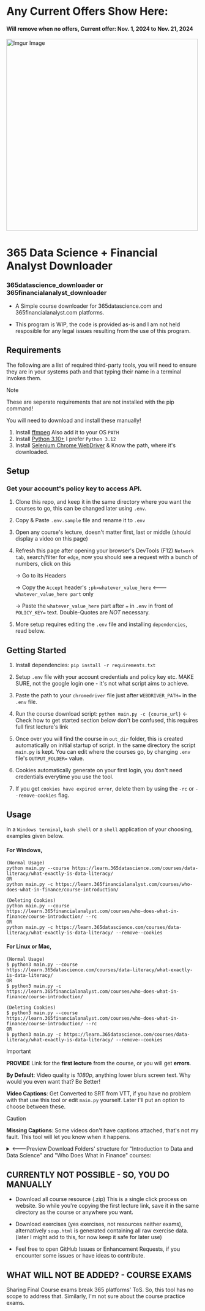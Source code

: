 # Any Current Offers Show Here:
#### Will remove when no offers, Current offer: Nov. 1, 2024 to Nov. 21, 2024
<img src="https://i.imgur.com/IShuD9o.png" alt="Imgur Image" width="500"/>

# 365 Data Science + Financial Analyst Downloader

### 365datascience_downloader or 365financialanalyst_downloader

-   A Simple course downloader for 365datascience.com and 365financialanalyst.com platforms.

-   This program is WIP, the code is provided as-is and I am not held resposible for any legal issues resulting from the use of this program.

## Requirements
The following are a list of required third-party tools, you will need to ensure they are in your systems path and that typing their name in a terminal invokes them.

> [!NOTE]  
> These are seperate requirements that are not installed with the pip command!
>
> You will need to download and install these manually!

1. Install [ffmpeg](https://github.com/BtbN/FFmpeg-Builds/releases) Also add it to your OS `PATH`
2. Install [Python 3.10+](https://www.xda-developers.com/how-to-install-python/) I prefer `Python 3.12`
3. Install [Selenium Chrome WebDriver](https://googlechromelabs.github.io/chrome-for-testing/) & Know the path, where it's downloaded.

## Setup

### Get your account's policy key to access API.

1. Clone this repo, and keep it in the same directory where you want the courses to go, this can be changed later using `.env`.

2. Copy & Paste `.env.sample` file and rename it to `.env`

3. Open any course's lecture, doesn't matter first, last or middle (should display a video on this page)

4. Refresh this page after opening your browser's DevTools (F12) `Network tab`, search/filter for `edge`, now you should see a request with a bunch of numbers, click on this

   -> Go to its Headers

   -> Copy the `Accept` header's `;pk=whatever_value_here` <--- `whatever_value_here part` only

   -> Paste the `whatever_value_here` part after `=` in `.env` in front of `POLICY_KEY=` text. Double-Quotes are *NOT* necessary.

6. More setup requires editing the `.env` file and installing `dependencies`, read below.

## Getting Started

1. Install dependencies: `pip install -r requirements.txt`

2. Setup `.env` file with your account credentials and policy key etc. MAKE SURE, not the google login one - it's not what script aims to achieve.

3. Paste the path to your `chromedriver` file just after `WEBDRIVER_PATH=` in the `.env` file.

4. Run the course download script: `python main.py -c {course_url}` <- Check how to get started section below don't be confused, this requires full first lecture's link

5. Once over you will find the course in `out_dir` folder, this is created automatically on initial startup of script.
   In the same directory the script `main.py` is kept. You can edit where the courses go, by changing `.env` file's `OUTPUT_FOLDER=` value.

6. Cookies automatically generate on your first login, you don't need credentials everytime you use the tool.

7. If you get `cookies have expired error`, delete them by using the `-rc` or `--remove-cookies` flag.

## Usage

In a `Windows terminal`, `bash shell` or a `shell` application of your choosing, examples given below.

#### For Windows,
```
(Normal Usage)
python main.py --course https://learn.365datascience.com/courses/data-literacy/what-exactly-is-data-literacy/
OR
python main.py -c https://learn.365financialanalyst.com/courses/who-does-what-in-finance/course-introduction/

(Deleting Cookies)
python main.py --course https://learn.365financialanalyst.com/courses/who-does-what-in-finance/course-introduction/ --rc
OR
python main.py -c https://learn.365datascience.com/courses/data-literacy/what-exactly-is-data-literacy/ --remove--cookies
```

#### For Linux or Mac,
```
(Normal Usage)
$ python3 main.py --course https://learn.365datascience.com/courses/data-literacy/what-exactly-is-data-literacy/
OR
$ python3 main.py -c https://learn.365financialanalyst.com/courses/who-does-what-in-finance/course-introduction/

(Deleting Cookies)
$ python3 main.py --course https://learn.365financialanalyst.com/courses/who-does-what-in-finance/course-introduction/ --rc
OR
$ python3 main.py -c https://learn.365datascience.com/courses/data-literacy/what-exactly-is-data-literacy/ --remove--cookies
```

> [!IMPORTANT] 
> **PROVIDE** Link for the **first lecture** from the course, or you will get **errors**.

**By Default**: Video quality is *1080p*, anything lower blurs screen text. Why would you even want that? Be Better!

**Video Captions**: Get Converted to SRT from VTT, if you have no problem with that use this tool or edit `main.py` yourself. Later I'll put an option to choose between these.

> [!CAUTION]
> **Missing Captions**: Some videos don't have captions attached, that's not my fault. This tool will let you know when it happens.

<details>
<summary><---Preview Download Folders' structure for "Introduction to Data and Data Science" and "Who Does What in Finance" courses:</summary>

```
📦out_dir
 ┗ 📂Introduction to Data and Data Science
 ┃ ┣ 🎥1 - Course Introduction.mp4
 ┃ ┣ 📜1 - Course Introduction.srt
 ┃ ┣ 🎥2 - Why are there so many business and data science buzzwords_.mp4
 ┃ ┣ 📜2 - Why are there so many business and data science buzzwords_.srt
 ┃ ┣ 🎥3 - Analysis vs Analytics.mp4
 ┃ ┣ 📜3 - Analysis vs Analytics.srt
 ┃ ┣ 🎥4 - Intro to Business Analytics, Data Analytics, and Data Science.mp4
 ┃ ┣ 📜4 - Intro to Business Analytics, Data Analytics, and Data Science.srt
 ┃ ┣ 🎥5 - Adding Business Intelligence (BI), Machine Learning (ML), and Artificial Intelligence (AI) to the picture.mp4
 ┃ ┣ 📜5 - Adding Business Intelligence (BI), Machine Learning (ML), and Artificial Intelligence (AI) to the picture.srt
 ┃ ┣ 🎥6 - An Overview of our Data Science Infographic.mp4
 ┃ ┣ 📜6 - An Overview of our Data Science Infographic.srt
 ┃ ┣ 🎥7 - When are Traditional data, Big Data, BI, Traditional Data Science and ML applied_.mp4
 ┃ ┣ 📜7 - When are Traditional data, Big Data, BI, Traditional Data Science and ML applied_.srt
 ┃ ┣ 🎥8 - Why do we Need each of these Disciplines_.mp4
 ┃ ┣ 📜8 - Why do we Need each of these Disciplines_.srt
 ┃ ┣ 🎥9 - Traditional Data_ Techniques.mp4
 ┃ ┣ 📜9 - Traditional Data_ Techniques.srt
 ┃ ┣ 🎥10 - Traditional Data_ Real-life Examples.mp4
 ┃ ┣ 📜10 - Traditional Data_ Real-life Examples.srt
 ┃ ┣ 🎥11 - Big Data_ Techniques.mp4
 ┃ ┣ 📜11 - Big Data_ Techniques.srt
 ┃ ┣ 🎥12 - Big Data_ Real-life Examples.mp4
 ┃ ┣ 📜12 - Big Data_ Real-life Examples.srt
... and so on.

Similarly,

📦out_dir
 ┗ 📂 Who Does What in Finance
 ┃ ┣ 🎥1 - Course Introduction.mp4
 ┃ ┣ 📜1 - Course Introduction.srt
 ┃ ┣ 🎥2 - The company lifecycle model.mp4
 ┃ ┣ 📜2 - The company lifecycle model.srt
 ┃ ┣ 🎥3 - The introductory stage.mp4
 ┃ ┣ 📜3 - The introductory stage.srt
 ┃ ┣ 🎥4 - Growth stage.mp4
 ┃ ┣ 📜4 - Growth stage.srt
 ┃ ┣ 🎥5 - Enterprise stage.mp4
 ┃ ┣ 📜5 - Enterprise stage.srt
 ┃ ┣ 🎥6 - IPO and Large enterprise stage.mp4
 ┃ ┣ 📜6 - IPO and Large enterprise stage.srt
 ┃ ┣ 🎥7 - Post-IPO developments.mp4
 ┃ ┣ 📜7 - Post-IPO developments.srt

... I think you get the idea.
```

</details>

## CURRENTLY NOT POSSIBLE - SO, YOU DO MANUALLY

- Download all course resource (.zip) This is a single click process on website.
  So while you're copying the first lecture link, save it in the same directory as the course or anywhere you want.
  
- Download exercises (yes exercises, not resources neither exams), alternatively `soup.html` is generated containing all raw exercise data.
  (later I might add to this, for now keep it safe for later use)

- Feel free to open GitHub Issues or Enhancement Requests, if you encounter some issues or have ideas to contribute.

## WHAT WILL NOT BE ADDED? - COURSE EXAMS

Sharing Final Course exams break 365 platforms' ToS. So, this tool has no scope to address that.
Similarly, I'm not sure about the course practice exams.
